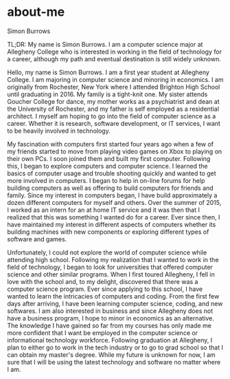 # about-me
Simon Burrows

TL;DR: My name is Simon Burrows. I am a computer science major at Allegheny College who is interested in working in the field of technology for a career, although my path and eventual destination is still widely unknown.

Hello, my name is Simon Burrows. I am a first year student at Allegheny College. I am majoring in computer science and minoring in economics. I am originally from Rochester, New York where I attended Brighton High School until graduating in 2016. My family is a tight-knit one. My sister attends Goucher College for dance, my mother works as a psychiatrist and dean at the University of Rochester, and my father is self employed as a residential architect. I myself am hoping to go into the field of computer science as a career. Whether it is research, software development, or IT services, I want to be heavily involved in technology.

My fascination with computers first started four years ago when a few of my friends started to move from playing video games on Xbox to playing on their own PCs. I soon joined them and built my first computer. Following this, I began to explore computers and computer science. I learned the basics of computer usage and trouble shooting quickly and wanted to get more involved in computers. I began to help in on-line forums for help building computers as well as offering to build computers for friends and family. Since my interest in computers began, I have build approximately a dozen different computers for myself and others. Over the summer of 2015, I worked as an intern for an at home IT service and it was then that I realized that this was something I wanted do for a career. Ever since then, I have maintained my interest in different aspects of computers whether its building machines with new components or exploring different types of software and games.

Unfortunately, I could not explore the world of computer science while attending high school. Following my realization that I wanted to work in the field of technology, I began to look for universities that offered computer science and other similar programs. When I first toured Allegheny, I fell in love with the school and, to my delight, discovered that there was a computer science program. Ever since applying to this school, I have wanted to learn the intricacies of computers and coding. From the first few days after arriving, I have been learning computer science, coding, and new softwares. I am also interested in business and since Allegheny does not have a business program, I hope to minor in economics as an alternative. The knowledge I have gained so far from my courses has only made me more confident that I want be employed in the computer science or informational technology workforce. Following graduation at Allegheny, I plan to either go to work in the tech industry or to go to grad school so that I can obtain my master's degree. While my future is unknown for now, I am sure that I will be using the latest technology and software no matter where I am.
